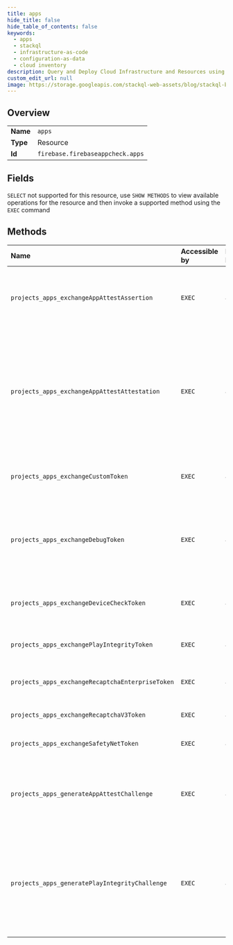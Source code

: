 ```yaml
---
title: apps
hide_title: false
hide_table_of_contents: false
keywords:
  - apps
  - stackql
  - infrastructure-as-code
  - configuration-as-data
  - cloud inventory
description: Query and Deploy Cloud Infrastructure and Resources using SQL
custom_edit_url: null
image: https://storage.googleapis.com/stackql-web-assets/blog/stackql-blog-post-featured-image.png
---
```

  
    

## Overview
<table><tbody>
<tr><td><b>Name</b></td><td><code>apps</code></td></tr>
<tr><td><b>Type</b></td><td>Resource</td></tr>
<tr><td><b>Id</b></td><td><code>firebase.firebaseappcheck.apps</code></td></tr>
</tbody></table>

## Fields
`SELECT` not supported for this resource, use `SHOW METHODS` to view available operations for the resource and then invoke a supported method using the `EXEC` command  
## Methods
| Name | Accessible by | Required Params | Description |
|:-----|:--------------|:----------------|:------------|
| `projects_apps_exchangeAppAttestAssertion` | `EXEC` | `app` | Accepts an App Attest assertion and an artifact previously obtained from ExchangeAppAttestAttestation and verifies those with Apple. If valid, returns an AppCheckToken. |
| `projects_apps_exchangeAppAttestAttestation` | `EXEC` | `app` | Accepts an App Attest CBOR attestation and verifies it with Apple using your preconfigured team and bundle IDs. If valid, returns an attestation artifact that can later be exchanged for an AppCheckToken using ExchangeAppAttestAssertion. For convenience and performance, this method's response object will also contain an AppCheckToken (if the verification is successful). |
| `projects_apps_exchangeCustomToken` | `EXEC` | `app` | Validates a custom token signed using your project's Admin SDK service account credentials. If valid, returns an AppCheckToken. |
| `projects_apps_exchangeDebugToken` | `EXEC` | `app` | Validates a debug token secret that you have previously created using CreateDebugToken. If valid, returns an AppCheckToken. Note that a restrictive quota is enforced on this method to prevent accidental exposure of the app to abuse. |
| `projects_apps_exchangeDeviceCheckToken` | `EXEC` | `app` | Accepts a [`device_token`](https://developer.apple.com/documentation/devicecheck/dcdevice) issued by DeviceCheck, and attempts to validate it with Apple. If valid, returns an AppCheckToken. |
| `projects_apps_exchangePlayIntegrityToken` | `EXEC` | `app` | Validates an [integrity verdict response token from Play Integrity](https://developer.android.com/google/play/integrity/verdict#decrypt-verify). If valid, returns an AppCheckToken. |
| `projects_apps_exchangeRecaptchaEnterpriseToken` | `EXEC` | `app` | Validates a [reCAPTCHA Enterprise response token](https://cloud.google.com/recaptcha-enterprise/docs/create-assessment#retrieve_token). If valid, returns an AppCheckToken. |
| `projects_apps_exchangeRecaptchaV3Token` | `EXEC` | `app` | Validates a [reCAPTCHA v3 response token](https://developers.google.com/recaptcha/docs/v3). If valid, returns an AppCheckToken. |
| `projects_apps_exchangeSafetyNetToken` | `EXEC` | `app` | Validates a [SafetyNet token](https://developer.android.com/training/safetynet/attestation#request-attestation-step). If valid, returns an AppCheckToken. |
| `projects_apps_generateAppAttestChallenge` | `EXEC` | `app` | Generates a challenge that protects the integrity of an immediately following call to ExchangeAppAttestAttestation or ExchangeAppAttestAssertion. A challenge should not be reused for multiple calls. |
| `projects_apps_generatePlayIntegrityChallenge` | `EXEC` | `app` | Generates a challenge that protects the integrity of an immediately following integrity verdict request to the Play Integrity API. The next call to ExchangePlayIntegrityToken using the resulting integrity token will verify the presence and validity of the challenge. A challenge should not be reused for multiple calls. |
